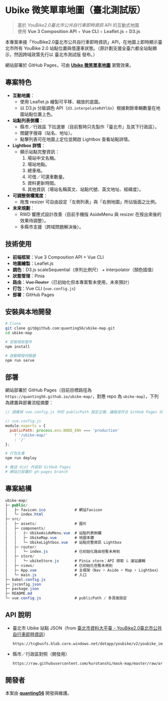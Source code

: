# Ubike 微笑單車地圖（臺北測試版）

> 基於 *YouBike2.0臺北市公共自行車即時資訊* API 的互動式地圖  
> 使用 **Vue 3 Composition API** + **Vue CLI** + **Leaflet.js** + **D3.js**

本專案串接「YouBike2.0臺北市公共自行車即時資訊」API，在地圖上即時顯示臺北市所有 YouBike 2.0 站點位置與借還車狀態。（原計劃支援全臺六都全站點顯示，然因跨域政策先行以 臺北市測試版 發布。）

網站部署於 GitHub Pages，可由 **[Ubike 微笑單車地圖](https://quanting56.github.io/ubike-map/#/)** 瀏覽效果。

## 專案特色

- **互動地圖**：
  - 使用 Leaflet.js 繪製可平移、縮放的底圖。
  - 以 D3.js 分級調色 API（`d3.interpolateRdYlGn`）根據剩餘車輛數量在地圖站點位置上色。
- **站點列表側欄**：
  - 縣市／行政區 下拉選單（目前暫時只先製作「臺北市」及其下行政區）。
  - 關鍵字搜尋（站名、地址）。
  - 點擊列表可在地圖上定位並開啟 Lightbox 查看站點詳情。
- **Lightbox 詳情**：
  - 顯示站點完整資訊：
    1. 場站中文名稱。
    2. 場站地點。
    3. 總車格。
    4. 可借／可還車數量。
    5. 資料更新時間。
    6. 其他資訊（場站名稱英文、站點代號、英文地址、經緯度）。
- **可調整側欄寬度**：
  - 拖曳 resizer 可自由設定「左側列表」與「右側地圖」所佔版面之比例。
- **未來規劃**：
  - RWD 響應式設計改善（目前手機版 AsideMenu 與 resizer 在按出來後的效果待調整）。
  - 多縣市支援（跨域問題解決後）。

## 技術使用

- **前端框架**：Vue 3 Composition API + Vue CLI
- **地圖繪製**：Leaflet.js
- **調色**：D3.js scaleSequential（序列比例尺） + interpolator（顏色插值）
- **狀態管理**：Pinia
- **路由**：<s>Vue Router</s>（已初始化但本專案暫未使用，未來預計）
- **打包**：Vue CLI (`vue.config.js`) 
- **部署**：GitHub Pages

## 安裝與本地開發

```bash
# Clone
git clone git@github.com:quanting56/ubike-map.git
cd ubike-map

# 安裝相依套件
npm install

# 啟動開發伺服器
npm run serve
```

## 部署

網站部署於 GitHub Pages（目前目標路徑為 `https://quanting56.github.io/ubike-map/`，對應 repo 為 `ubike-map`），下列為建置與部署流程摘要：

```js
// 請確保 vue.config.js 中的 publicPath 設定正確，讓路徑符合 GitHub Pages 的子目錄

// vue.config.js
module.exports = {
  publicPath: process.env.NODE_ENV === 'production'
    ? '/ubike-map/'
    : '/'
};
```

```bash
# 打包生產
npm run deploy

# 推送 dist 內容到 GitHub Pages
# 網站已部署於 gh-pages branch
```

## 專案結構

```cs
ubike-map/
├─ public/
│   ├─ favicon.ico             # 網站favicon
│   └─ index.html
├─ src/
│   ├─ assets/                 # 圖片
│   ├─ components/
│   │   ├─ UbikeAsideMenu.vue  # 站點列表側欄
│   │   ├─ UbikeMap.vue        # 地圖本體
│   │   └─ UbikeLightbox.vue   # 站點完整資訊 Lightbox
│   ├─ router/
│   │   └─ index.js            # 已初始化路由但暫未用到
│   ├─ store/
│   │   └─ ubikeStore.js       # Pinia store：API 撈取 & 濾站邏輯
│   ├─ views/                  # 已初始化但暫未用到
│   ├─ App.vue                 # 主框架（Nav + Aside + Map + Lightbox）
│   └─ main.js                 # 入口
├─ babel.config.js
├─ jsconfig.json
├─ package.json
├─ README.md
└─ vue.config.js               # publicPath / 多頁面設定
```

## API 說明

- 臺北市 Ubike 站點 JSON（from [臺北市資料大平臺 - YouBike2.0臺北市公共自行車即時資訊](https://data.taipei/dataset/detail?id=c6bc8aed-557d-41d5-bfb1-8da24f78f2fb)）
  
  ```bash
  https://tcgbusfs.blob.core.windows.net/dotapp/youbike/v2/youbike_immediate.json
  ```

- 縣市／行政區對照（開發用）

  ```bash
  https://raw.githubusercontent.com/kurotanshi/mask-map/master/raw/area-location.json
  ```

## 開發者

本案由 **[quanting56](https://github.com/quanting56)** 開發與維護。